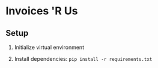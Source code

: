 # Invoices 'R Us

## Setup

1. Initialize virtual environment

1. Install dependencies: `pip install -r requirements.txt`
